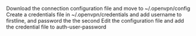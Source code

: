 Download the connection configuration file and move to ~/.openvpn/config
Create a credentials file in ~/.openvpn/credentials and add username to firstline, and password the the second
Edit the configuration file and add the credential file to auth-user-password

